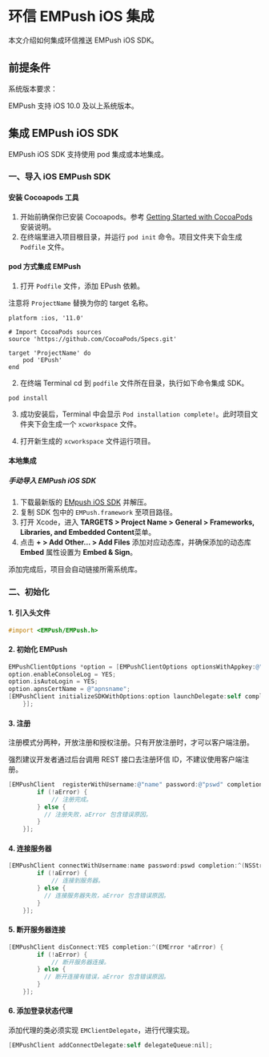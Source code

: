 # 环信 EMPush iOS 集成

本文介绍如何集成环信推送 EMPush iOS SDK。

## 前提条件

系统版本要求：

EMPush 支持 iOS 10.0 及以上系统版本。

## 集成 EMPush iOS SDK

EMPush iOS SDK 支持使用 pod 集成或本地集成。

### 一、导入 iOS EMPush SDK

#### 安装 Cocoapods 工具

1. 开始前确保你已安装 Cocoapods。参考 [Getting Started with CocoaPods](https://guides.cocoapods.org/using/getting-started.html#getting-started) 安装说明。
2. 在终端里进入项目根目录，并运行 `pod init` 命令。项目文件夹下会生成 `Podfile` 文件。

#### pod 方式集成 EMPush

1. 打开 `Podfile` 文件，添加 EPush 依赖。

注意将 `ProjectName` 替换为你的 target 名称。

```pod
platform :ios, '11.0'

# Import CocoaPods sources
source 'https://github.com/CocoaPods/Specs.git'

target 'ProjectName' do
    pod 'EPush'
end
```

2. 在终端 Terminal cd 到 `podfile` 文件所在目录，执行如下命令集成 SDK。

```pod
pod install
```

3. 成功安装后，Terminal 中会显示 `Pod installation complete!`。此时项目文件夹下会生成一个 `xcworkspace` 文件。

4. 打开新生成的 `xcworkspace` 文件运行项目。

#### 本地集成

##### 手动导入 EMPush iOS SDK

1. 下载最新版的 [EMpush iOS SDK](https://download-sdk.oss-cn-beijing.aliyuncs.com/downloads/EMPush_iOS/EMPush_1_0_0.zip) 并解压。
2. 复制 SDK 包中的 `EMPush.framework` 至项目路径。
3. 打开 Xcode，进入 **TARGETS > Project Name > General > Frameworks, Libraries, and Embedded Content**菜单。
4. 点击 **+ > Add Other… > Add Files** 添加对应动态库，并确保添加的动态库 **Embed** 属性设置为 **Embed & Sign**。

添加完成后，项目会自动链接所需系统库。

### 二、初始化

#### 1. 引入头文件

```objectivec
#import <EMPush/EMPush.h>
```

#### 2. 初始化 EMPush

```objectivec
EMPushClientOptions *option = [EMPushClientOptions optionsWithAppkey:@"appkey"];
option.enableConsoleLog = YES;
option.isAutoLogin = YES;
option.apnsCertName = @"apnsname";
[EMPushClient initializeSDKWithOptions:option launchDelegate:self completion:^(EMError *aError) {
    }];
```

#### 3. 注册

注册模式分两种，开放注册和授权注册。只有开放注册时，才可以客户端注册。

强烈建议开发者通过后台调用 REST 接口去注册环信 ID，不建议使用客户端注册。

```objectivec
[EMPushClient  registerWithUsername:@"name" password:@"pswd" completion:^(NSString *aUsername, EMError *aError) {
        if (!aError) {
            // 注册完成。
        } else {
          // 注册失败，aError 包含错误原因。
        }
    }];
```

#### 4. 连接服务器

```objectivec
[EMPushClient connectWithUsername:name password:pswd completion:^(NSString *aUsername, EMError *aError) {
        if (!aError) {
            // 连接到服务器。
        } else {
          // 连接服务器失败，aError 包含错误原因。
        }
    }];
```

#### 5. 断开服务器连接

```objectivec
[EMPushClient disConnect:YES completion:^(EMError *aError) {
        if (!aError) {
            // 断开服务器连接。
        } else {
          // 断开连接有错误，aError 包含错误原因。
        }
    }];
```

#### 6. 添加登录状态代理

添加代理的类必须实现 `EMClientDelegate`，进行代理实现。

```objectivec
[EMPushClient addConnectDelegate:self delegateQueue:nil];
```